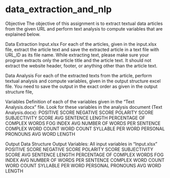 # data_extraction_and_nlp

Objective
The objective of this assignment is to extract textual data articles from the given URL and perform text analysis to compute variables that are explained below. 

Data Extraction
Input.xlsx
For each of the articles, given in the input.xlsx file, extract the article text and save the extracted article in a text file with URL_ID as its file name.
While extracting text, please make sure your program extracts only the article title and the article text. It should not extract the website header, footer, or anything other than the article text. 

Data Analysis
For each of the extracted texts from the article, perform textual analysis and compute variables, given in the output structure excel file. You need to save the output in the exact order as given in the output structure file, 


Variables
Definition of each of the variables given in the “Text Analysis.docx” file.
Look for these variables in the analysis document (Text Analysis.docx):
POSITIVE SCORE
NEGATIVE SCORE
POLARITY SCORE
SUBJECTIVITY SCORE
AVG SENTENCE LENGTH
PERCENTAGE OF COMPLEX WORDS
FOG INDEX
AVG NUMBER OF WORDS PER SENTENCE
COMPLEX WORD COUNT
WORD COUNT
SYLLABLE PER WORD
PERSONAL PRONOUNS
AVG WORD LENGTH

Output Data Structure
Output Variables: 
All input variables in “Input.xlsx”
POSITIVE SCORE
NEGATIVE SCORE
POLARITY SCORE
SUBJECTIVITY SCORE
AVG SENTENCE LENGTH
PERCENTAGE OF COMPLEX WORDS
FOG INDEX
AVG NUMBER OF WORDS PER SENTENCE
COMPLEX WORD COUNT
WORD COUNT
SYLLABLE PER WORD
PERSONAL PRONOUNS
AVG WORD LENGTH
